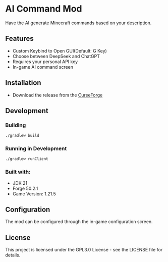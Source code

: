 # AI Command Mod

Have the AI generate Minecraft commands based on your description.

## Features

- Custom Keybind to Open GUI(Default: G Key)
- Choose between DeepSeek and ChatGPT
- Requires your personal API key
- In-game AI command screen

## Installation

- Download the release from the [CurseForge](https://www.curseforge.com/minecraft/mc-mods/ai-command)

## Development

### Building

```bash
./gradlew build
```

### Running in Development

```bash
./gradlew runClient
```

### Built with: ###

- JDK 21
- Forge 50.2.1
- Game Version: 1.21.5

## Configuration

The mod can be configured through the in-game configuration screen.

## License

This project is licensed under the GPL3.0 License - see the LICENSE file for details.
